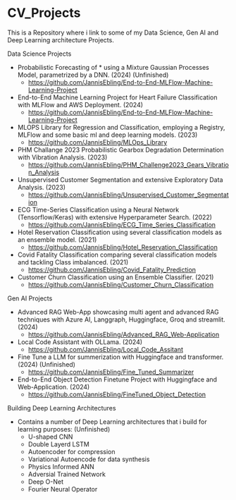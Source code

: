# CV_Projects
This is a Repository where i link to some of my Data Science, Gen AI and Deep Learning architecture Projects.

Data Science Projects
+ Probabilistic Forecasting of * using a Mixture Gaussian Processes Model, parametrized by a DNN. (2024) (Unfinished)
    - https://github.com/JannisEbling/End-to-End-MLFlow-Machine-Learning-Project
+ End-to-End Machine Learning Project for Heart Failure Classification with MLFlow and AWS Deployment. (2024)
    - https://github.com/JannisEbling/End-to-End-MLFlow-Machine-Learning-Project
+ MLOPS Library for Regression and Classification, employing a Registry, MLFlow and some basic ml and deep learning models. (2023)
    - https://github.com/JannisEbling/MLOps_Library
+ PHM Challange 2023 Probabilistic Gearbox Degradation Determination with Vibration Analysis. (2023)
    - https://github.com/JannisEbling/PHM_Challenge2023_Gears_Vibration_Analysis
+ Unsupervised Customer Segmentation and extensive Exploratory Data Analysis. (2023)
    - https://github.com/JannisEbling/Unsupervised_Customer_Segmentation
+ ECG Time-Series Classification using a Neural Network (Tensorflow/Keras) with extensive Hyperparameter Search. (2022)
    - https://github.com/JannisEbling/ECG_Time_Series_Classification
+ Hotel Reservation Classification using several classification models as an ensemble model. (2021)
    - https://github.com/JannisEbling/Hotel_Reservation_Classification
+ Covid Fatality Classification comparing several classification models and tackling Class imbalanced. (2021)
    - https://github.com/JannisEbling/Covid_Fatality_Prediction
+ Customer Churn Classification using an Ensemble Classifier. (2021)
    - https://github.com/JannisEbling/Customer_Churn_Classification
 
Gen AI Projects
+ Advanced RAG Web-App showcasing multi agent and advanced RAG techniques with Azure AI, Langgraph, Huggingface, Groq and streamlit. (2024)
    - https://github.com/JannisEbling/Advanced_RAG_Web-Application
+ Local Code Assistant with OLLama. (2024)
    - https://github.com/JannisEbling/Local_Code_Assitant
+ Fine Tune a LLM for summerization with Huggingface and transformer. (2024) (Unfinished)
    - https://github.com/JannisEbling/Fine_Tuned_Summarizer
+ End-to-End Object Detection Finetune Project with Huggingface and Web-Application. (2024)
    - https://github.com/JannisEbling/FineTuned_Object_Detection


Building Deep Learning Architectures
+ Contains a number of Deep Learning architectures that i build for learning purposes: (Unfinished)
    - U-shaped CNN
    - Double Layerd LSTM
    - Autoencoder for compression
    - Variational Autoencode for data synthesis
    - Physics Informed ANN
    - Adversial Trained Network
    - Deep O-Net
    - Fourier Neural Operator
